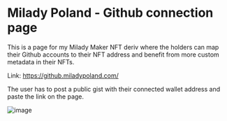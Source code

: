 # Milady Poland - Github connection page

This is a page for my Milady Maker NFT deriv where the holders can map their Github accounts to their NFT address and benefit from more custom metadata in their NFTs.

Link: https://github.miladypoland.com/

The user has to post a public gist with their connected wallet address and paste the link on the page.

![image](https://github.com/kryptopaul/miladypoland_react/assets/87016182/ce6b6cea-0300-427d-b595-bc3b1fcb96c3)
